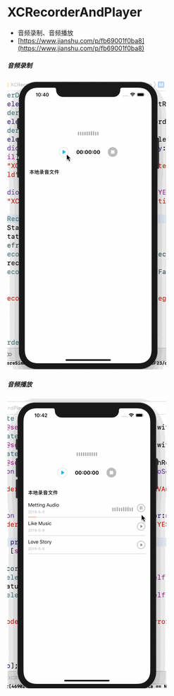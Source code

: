 # XCRecorderAndPlayer
- 音频录制、音频播放
- [https://www.jianshu.com/p/fb69001f0ba8](https://www.jianshu.com/p/fb69001f0ba8)

##### 音频录制
![record](https://github.com/wangxiaocan/XCRecorderAndPlayer/blob/master/XCRecorderAndPlayer/Resource/record.gif)


##### 音频播放
![play](https://github.com/wangxiaocan/XCRecorderAndPlayer/blob/master/XCRecorderAndPlayer/Resource/play.gif)

